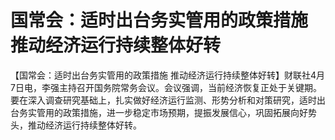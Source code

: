 # 国常会：适时出台务实管用的政策措施 推动经济运行持续整体好转

【国常会：适时出台务实管用的政策措施
推动经济运行持续整体好转】财联社4月7日电，李强主持召开国务院常务会议。会议强调，当前经济恢复正处于关键期。要在深入调查研究基础上，扎实做好经济运行监测、形势分析和对策研究，适时出台务实管用的政策措施，进一步稳定市场预期，提振发展信心，巩固拓展向好势头，推动经济运行持续整体好转。

